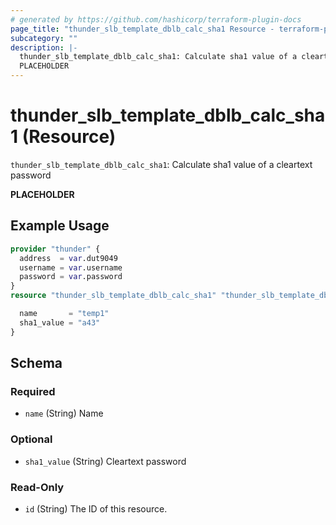 ```yaml
---
# generated by https://github.com/hashicorp/terraform-plugin-docs
page_title: "thunder_slb_template_dblb_calc_sha1 Resource - terraform-provider-thunder"
subcategory: ""
description: |-
  thunder_slb_template_dblb_calc_sha1: Calculate sha1 value of a cleartext password
  PLACEHOLDER
---
```


# thunder_slb_template_dblb_calc_sha1 (Resource)

`thunder_slb_template_dblb_calc_sha1`: Calculate sha1 value of a cleartext password

__PLACEHOLDER__

## Example Usage

```terraform
provider "thunder" {
  address  = var.dut9049
  username = var.username
  password = var.password
}
resource "thunder_slb_template_dblb_calc_sha1" "thunder_slb_template_dblb_calc_sha1" {

  name       = "temp1"
  sha1_value = "a43"
}
```

<!-- schema generated by tfplugindocs -->
## Schema

### Required

- `name` (String) Name

### Optional

- `sha1_value` (String) Cleartext password

### Read-Only

- `id` (String) The ID of this resource.



